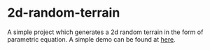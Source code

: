 # 2d-random-terrain
A simple project which generates a 2d random terrain in the form of parametric equation. A simple demo can be found at [here](https://tuohengyu.com/terrain_generator/demo.html).